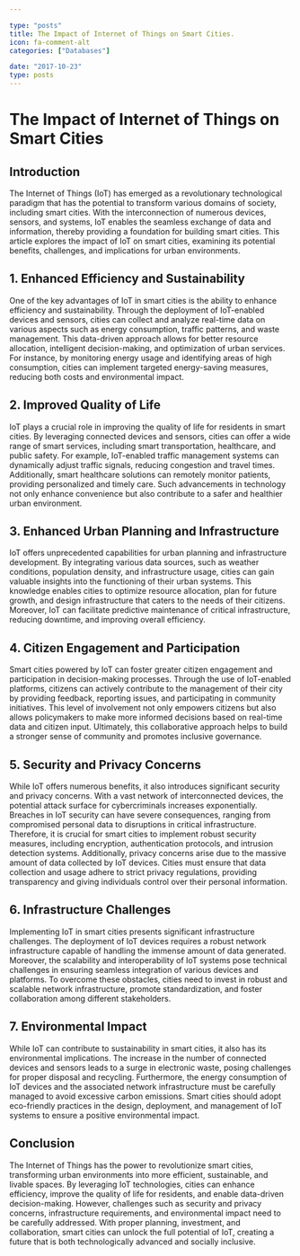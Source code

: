 ```yaml
---

type: "posts"
title: The Impact of Internet of Things on Smart Cities.
icon: fa-comment-alt
categories: ["Databases"]

date: "2017-10-23"
type: posts
---
```





# The Impact of Internet of Things on Smart Cities

## Introduction

The Internet of Things (IoT) has emerged as a revolutionary technological paradigm that has the potential to transform various domains of society, including smart cities. With the interconnection of numerous devices, sensors, and systems, IoT enables the seamless exchange of data and information, thereby providing a foundation for building smart cities. This article explores the impact of IoT on smart cities, examining its potential benefits, challenges, and implications for urban environments.

## 1. Enhanced Efficiency and Sustainability

One of the key advantages of IoT in smart cities is the ability to enhance efficiency and sustainability. Through the deployment of IoT-enabled devices and sensors, cities can collect and analyze real-time data on various aspects such as energy consumption, traffic patterns, and waste management. This data-driven approach allows for better resource allocation, intelligent decision-making, and optimization of urban services. For instance, by monitoring energy usage and identifying areas of high consumption, cities can implement targeted energy-saving measures, reducing both costs and environmental impact.

## 2. Improved Quality of Life

IoT plays a crucial role in improving the quality of life for residents in smart cities. By leveraging connected devices and sensors, cities can offer a wide range of smart services, including smart transportation, healthcare, and public safety. For example, IoT-enabled traffic management systems can dynamically adjust traffic signals, reducing congestion and travel times. Additionally, smart healthcare solutions can remotely monitor patients, providing personalized and timely care. Such advancements in technology not only enhance convenience but also contribute to a safer and healthier urban environment.

## 3. Enhanced Urban Planning and Infrastructure

IoT offers unprecedented capabilities for urban planning and infrastructure development. By integrating various data sources, such as weather conditions, population density, and infrastructure usage, cities can gain valuable insights into the functioning of their urban systems. This knowledge enables cities to optimize resource allocation, plan for future growth, and design infrastructure that caters to the needs of their citizens. Moreover, IoT can facilitate predictive maintenance of critical infrastructure, reducing downtime, and improving overall efficiency.

## 4. Citizen Engagement and Participation

Smart cities powered by IoT can foster greater citizen engagement and participation in decision-making processes. Through the use of IoT-enabled platforms, citizens can actively contribute to the management of their city by providing feedback, reporting issues, and participating in community initiatives. This level of involvement not only empowers citizens but also allows policymakers to make more informed decisions based on real-time data and citizen input. Ultimately, this collaborative approach helps to build a stronger sense of community and promotes inclusive governance.

## 5. Security and Privacy Concerns

While IoT offers numerous benefits, it also introduces significant security and privacy concerns. With a vast network of interconnected devices, the potential attack surface for cybercriminals increases exponentially. Breaches in IoT security can have severe consequences, ranging from compromised personal data to disruptions in critical infrastructure. Therefore, it is crucial for smart cities to implement robust security measures, including encryption, authentication protocols, and intrusion detection systems. Additionally, privacy concerns arise due to the massive amount of data collected by IoT devices. Cities must ensure that data collection and usage adhere to strict privacy regulations, providing transparency and giving individuals control over their personal information.

## 6. Infrastructure Challenges

Implementing IoT in smart cities presents significant infrastructure challenges. The deployment of IoT devices requires a robust network infrastructure capable of handling the immense amount of data generated. Moreover, the scalability and interoperability of IoT systems pose technical challenges in ensuring seamless integration of various devices and platforms. To overcome these obstacles, cities need to invest in robust and scalable network infrastructure, promote standardization, and foster collaboration among different stakeholders.

## 7. Environmental Impact

While IoT can contribute to sustainability in smart cities, it also has its environmental implications. The increase in the number of connected devices and sensors leads to a surge in electronic waste, posing challenges for proper disposal and recycling. Furthermore, the energy consumption of IoT devices and the associated network infrastructure must be carefully managed to avoid excessive carbon emissions. Smart cities should adopt eco-friendly practices in the design, deployment, and management of IoT systems to ensure a positive environmental impact.

## Conclusion

The Internet of Things has the power to revolutionize smart cities, transforming urban environments into more efficient, sustainable, and livable spaces. By leveraging IoT technologies, cities can enhance efficiency, improve the quality of life for residents, and enable data-driven decision-making. However, challenges such as security and privacy concerns, infrastructure requirements, and environmental impact need to be carefully addressed. With proper planning, investment, and collaboration, smart cities can unlock the full potential of IoT, creating a future that is both technologically advanced and socially inclusive.